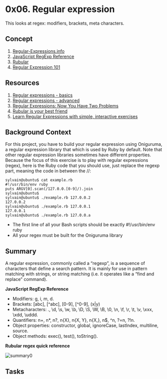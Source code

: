 # 0x06. Regular expression
This looks at regex: modifiers, brackets, meta characters.

## Concept
1. [Regular-Expressions.info](https://www.regular-expressions.info/)
2. [JavaScript RegExp Reference](https://www.w3schools.com/jsref/jsref_obj_regexp.asp)
3. [Rubular](https://rubular.com/)
4. [Regular Expression 101](https://regex101.com/)

## Resources
1. [Regular expressions - basics](https://www.slideshare.net/slideshow/introducing-regular-expressions/63676155)
2. [Regular expressions - advanced](https://www.slideshare.net/slideshow/advanced-regular-expressions-80296518/80296518)
3. [Regular Expressions: Now You Have Two Problems](https://blog.codinghorror.com/regular-expressions-now-you-have-two-problems/)
4. [Rubular is your best friend](https://rubular.com/)
5. [Learn Regular Expressions with simple, interactive exercises](https://regexone.com/)

## Background Context
For this project, you have to build your regular expression using Oniguruma, a regular expression library that which is used by Ruby by default. Note that other regular expression libraries sometimes have different properties. Because the focus of this exercise is to play with regular expressions (regex), here is the Ruby code that you should use, just replace the regexp part, meaning the code in between the //:
```
sylvain@ubuntu$ cat example.rb
#!/usr/bin/env ruby
puts ARGV[0].scan(/127.0.0.[0-9]/).join
sylvain@ubuntu$
sylvain@ubuntu$ ./example.rb 127.0.0.2
127.0.0.2
sylvain@ubuntu$ ./example.rb 127.0.0.1
127.0.0.1
sylvain@ubuntu$ ./example.rb 127.0.0.a
```
- The first line of all your Bash scripts should be exactly #!/usr/bin/env ruby
- All your regex must be built for the Oniguruma library

## Summary
A regular expression, commonly called a “regexp”, is a sequence of characters that define a search pattern.  It is mainly for use in pattern matching with strings, or string matching (i.e. it operates like a “find and replace” command).

**JavaScript RegExp Reference**
- Modifiers: g, i, m, d.
- Brackets: [abc], [^abc], [0-9], [^0-9], (x|y)
- Metacharacters: ., \d, \s, \w, \b, \D, \S, \W, \B, \0, \n, \f, \r, \t, \v, \xxx, \xdd, \uddd.
- Quantifiers: n+, n*, n?, n{X}, n{X, Y}, n{X,}, n$, ^n, ?=n, ?!n.
- Object properties: constructor, global, ignoreCase, lastIndex, multiline, source.
- Object methods: exec(), test(), toString().

**Rubular regex quick reference**

![summary0](https://github.com/Muthoni-Maryanne/alx-system_engineering-devops/assets/107298263/9b17d949-23dd-4bd0-860f-f9d3806a6c41)



## Tasks

